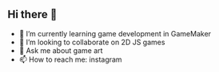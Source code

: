 ## Hi there 👋

<!--
**srdjan-tehnicar/srdjan-tehnicar** is a ✨ _special_ ✨ repository because its `README.md` (this file) appears on your GitHub profile.

Here are some ideas to get you started:
-->
- 🌱 I’m currently learning game development in GameMaker
- 👯 I’m looking to collaborate on 2D JS games
- 💬 Ask me about game art
- 📫 How to reach me: instagram

